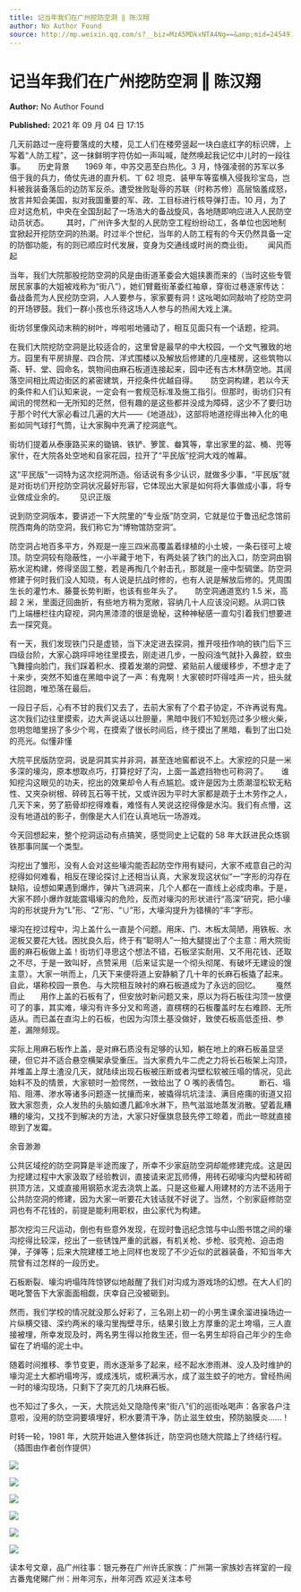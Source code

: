 ```yaml
---
title: 记当年我们在广州挖防空洞 ‖ 陈汉翔
author: No Author Found
source: http://mp.weixin.qq.com/s?__biz=MzA5MDkxNTA4Ng==&amp;mid=2454911442&amp;idx=1&amp;sn=69381e0a87ee22b43014642dd39ae27e&amp;chksm=87a231b3b0d5b8a56aaf6ace1597e922109ca374d4eed2caa12cb034c67b22e18f68055eec85#rd
---
```


# 记当年我们在广州挖防空洞 ‖ 陈汉翔

**Author:** No Author Found

**Published:** 2021 年 09 月 04 日 17:15

几天前路过一座将要落成的大楼，见工人们在楼旁竖起一块白底红字的标识牌，上写着“人防工程”，这一抹鲜明字符仿如一声叫喊，陡然唤起我记忆中儿时的一段往事。      历史背景       1969 年，中苏交恶至白热化。3 月，恃强凌弱的苏军以多倍于我的兵力，倚仗先进的直升机、丅 62 坦克、装甲车等蛮横入侵我珍宝岛，岂料被我装备落后的边防军反杀。遭受挫败耻辱的苏联（时称苏修）高层恼羞成怒，放言并知会美国，拟对我国重要的军、政、工目标进行核导弹打击。10 月，为了应对这危机，中央在全国刮起了一场浩大的备战旋风，各地随即响应进入人民防空动员状态。        其时，广州许多大型的人民防空工程纷纷动工，各单位也因地制宜掀起开挖防空洞的热潮。时过半个世纪，当年的人防工程有的今天仍然具备一定的防御功能，有的则已顺应时代发展，变身为交通线或时尚的商业街。       闻风而起

当年，我们大院那股挖防空洞的风是由街道革委会大姐挟裹而来的（当时这些专管居民家事的大姐被戏称为“街八”），她们臂戴街革委红袖章，穿街过巷逐家传达：备战备荒为人民挖防空洞，人人要参与，家家要有洞！这吆喝如同敲响了挖防空洞的开场锣鼓。我们一群小孩也乐待这场人人参与的热闹大戏上演。

街坊邻里像风动末稍的树叶，哗啦啦地骚动了，相互见面只有一个话题，挖洞。

在我们大院挖防空洞是比较适合的，这里曾是最早的中大校园，一个文气雅致的地方。园里有平房排屋、四合院、洋式围楼以及解放后修建的几座楼房，这些筑物以斋、轩、堂、园命名，筑物间由麻石板道连接起来，园中还有古木林荫空地。其阔落空间相比周边街区的紧密建筑，开挖条件优越自得。      防空洞构建，若以今天的条件和人们认知来说，一定会有一套规范标准及施工指引。但那时，街坊们只有闻讯的愕然和一无所知的茫然，但有趣的是这些都并没成为障碍，这少不了要归功于那个时代大家必看过几遍的大片——《地道战》，这部将地道挖得出神入化的电影如同气球打气筒，让大家胸中充满了挖洞底气。

街坊们提着从泰康路买来的锄镐、铁铲、箩筐、畚箕等，拿出家里的盆、桶、兜等家什，在大院各处空地和自家花园，拉开了“平民版”挖洞大戏的帷幕。

这“平民版”一词特为这次挖洞所造。俗话说有多少认识，就做多少事，“平民版”就是对街坊们开挖防空洞状况最好形容，它体现出大家是如何将大事做成小事，将专业做成业余的。       见识正版

说到防空洞版本，要讲述一下大院里的“专业版”防空洞，它就是位于鲁迅纪念馆前院西南角的防空洞，我们称它为“博物馆防空洞”。

防空洞占地百多平方，外观是一座三四米高覆盖着绿植的小土坡，一条石径可上坡顶。防空洞较有隐蔽性，一小半藏于地下，有两处装了铁门的出入口，防空洞由钢筋水泥构建，修得坚固工整，若是再掏几个射击孔，那就是一座中型碉堡。防空洞修建于何时我们没人知晓，有人说是抗战时修的，也有人说是解放后修的。凭周围生长的灌竹木、藤蔓长势判断，也该有些年头了。      防空洞通道宽约 1.5 米，高超 2 米，里面迂回曲折，有些地方稍为宽敞，容纳几十人应该没问题。从洞口铁门上端栅栏往内窥视，洞内黑漆漆的很是诡秘，这种神秘感一直勾引着我们想要进去一探究竟。

有一天，我们发现铁门只是虚锁，当下决定进去探洞，推开吱扭作响的铁门后下三四级台阶，大家心跳呯呯地往里摸去，刚走进几步，一股闷浊气就扑入鼻腔，蚊虫飞舞撞向脸门，我们踩着积水、摸着发潮的洞壁、紧贴前人缓缓移步，不想才走了十来步，突然不知谁在黑暗中说了一声：有鬼啊！大家顿时吓得哇声一片，扭头就往回跑，唯恐落在最后。

一段日子后，心有不甘的我们又去了，去前大家有了个君子协定，不许再说有鬼。这次我们边往里摸索，边大声说话以壮胆量，黑暗中我们不知划亮过多少根火柴，忽明忽暗里拐了多少个弯，在摸索了很长时间后，终于摸出了黑暗，看到了出口处的亮光。似懂非懂

大院平民版防空洞，说是洞其实并非洞，甚至连地窖都说不上。大家挖的只是一米多深的壕沟，原本想取点巧，打算挖好了沟，上面一盖遮挡物也可称洞了。      谁知挖沟这眼见的功夫，挖出的效果却令人有点尴尬。或许是因为土质潮湿松软无粘性、又夾杂树根、碎砖瓦石等干扰，又或许因为平时大家都是疏于土木劳作之人，几天下来，劳了筋骨却挖得难看，难怪有人笑说这挖得像是水沟。我们有点懵，这没有地道战的影子，倒像是大人们在认真地玩一场游戏。

今天回想起来，整个挖洞运动有点搞笑，感觉同史上记载的 58 年大跃进民众炼钢铁那事同属一个类型。

沟挖出了雏形，没有人会对这些壕沟能否起防空作用有疑问，大家不戒意自己的沟挖得如何难看，相反在理论探讨上还相当认真，大家发现这状似“一”字形的沟存在缺陷，设想如果遇到爆炸，弹片飞进洞来，几个人都在一直线上必成肉串。于是，大家不顾小爆炸就能震塌壕沟的危险，反而对壕沟的形状进行“高深”研究，把小壕沟的形状提升为“L”形、“Z”形、“∪”形，大壕沟提升为错横的“丰”字形。

壕沟在挖过程中，沟上盖什么一直是个问题。用床、门、木板太简陋，用铁板、水泥板又要花大钱。困扰良久后，终于有“聪明人”一拍大腿提出了个主意：用大院街面的麻石板做上盖！街坊们寻思这个想法不错，石板坚实耐用、又不用花钱、还取之不尽，于是一致叫好，点赞采用（后来证实是一个彻头彻尾、有破坏无建设的馊主意）。大家一哄而上，几天下来便将道上安静躺了几十年的长麻石板撬了起来。自此，堪称校园一景色、与大院相互映衬的麻石板道成为了永远的回忆。       戛然而止       用作上盖的石板有了，但安放时新问题又来，原以为将石板往沟顶一放便可了的事，其实难，壕沟有许多分叉和弯道，直楞楞的石板覆盖时左右难顾、无所适从。而已盖在直沟上的石板，也因为沟顶土基没做好，致使石板高低歪扭、参差，漏隙频现。

实际上用麻石板作上盖，是对麻石质没有足够的认知，躺在地上的麻石板虽显坚硬，但它并不适合悬空横架承受重压。当大家费九牛二虎之力将长石板架上沟顶，并堆盖上厚土渣没几天，就陆续出现石板被压断或者沟壁松软被压塌的情况，见此始料不及的情景，大家顿时一脸愕然，一致给出了 O 嘴的表情包。         断石、塌陷、阻滞、渗水等诸多问题逐一扰攘而来，被撬得坑坑洼洼、满目疮痍的街道又招致大家怨责，众人发热的头脑如遭几瓤冷水淋下，热气滋滋地蒸发消散。望着乱糟糟的壕沟，又找不到解决的方法，大家只好偃旗息鼓先停工晾着，而此一晾就直接晾到了发霉。

余音渺渺

公共区域挖的防空洞算是半途而废了，所幸不少家庭防空洞却能修建完成。这是因为挖建过程中大家汲取了经验教训，直接请来泥瓦师傅，用砖石砌壕沟内壁和砖砌拱顶方法，又或直接用钢筋水泥去浇筑上盖。只是这些雇人用建材的方法不适用于公共防空洞的修建，因为大家一听要花大钱话就不好说了。当然，个别家庭修防空洞也有不花钱的，前提是能利用职权，由公家代为构建。

那次挖沟三尺运动，倒也有些意外发现，在现时鲁迅纪念馆与中山图书馆之间的壕沟挖得比较深，挖出了一些锈蚀严重的武器，有机关枪、步枪、驳壳枪、迫击炮弹，子弹等；后来大院建楼工地上同样也发现了不少近似的武器装备，不知当年大院曾有过怎样的一段历史。

石板断裂、壕沟坍塌阵阵惊锣似地敲醒了我们对沟成为游戏场的幻想。在大人们的喝叱警告下大家面面相觑，庆幸自己没被砸到。

然而，我们学校的情况就没那么好彩了，三名刚上初一的小男生课余溜进操场边一片纵横交错、深约两米的壕沟里掏壁寻乐，结果引致上方厚重的泥土垮塌，三人直接被埋，所幸发现及时，两名男生得以抢救生还，但一名男生却将自己年少的生命留在了坍塌的泥土中。

随着时间推移、季节变更，雨水逐渐多了起来，经不起水渗雨淋、没人及时维护的壕沟泥土大都坍塌垮泻，或成浅坑，或积满污水，成了滋生蚊子的地方。曾经热闹一时的壕沟现场，只剩下了突兀的几块麻石板。

也不知过了多久，一天，大院远处又隐隐传来“街八”们的巡街吆喝声：各家各户注意啦，没用的防空洞要填埋好，积水要清干净，防止滋生蚊虫，预防脑膜炎……！

时转一轮，1981 年，大院开始进入整体拆迁，防空洞也随大院踏上了终结行程。（插图由作者创作提供）

![](https://mmbiz.qpic.cn/mmbiz_jpg/PJWG74pLsMZGfIEwjrHvoZS8zqC4H1ibouD3RvqZ1aN0pmAaonK8HpjLGXffND6APMAHzED7r7KEvl2J5WTPibwQ/640)

![](https://mmbiz.qpic.cn/mmbiz_jpg/PJWG74pLsMZGfIEwjrHvoZS8zqC4H1ibogYf1FQvWxy9doDTq0QYJrUZ00aOAAZ67ZV2fJcGKHVng8hPOKibXfRQ/640)

![](https://mmbiz.qpic.cn/mmbiz_jpg/PJWG74pLsMZGfIEwjrHvoZS8zqC4H1iboMAjNoogf9YQDr62OJq5EPtTP9NxWKMyv1hvEZcE86srLMl7KfLx1gQ/640)

![](https://mmbiz.qpic.cn/mmbiz_jpg/PJWG74pLsMZGfIEwjrHvoZS8zqC4H1iboAw2uY9xUhJesLp3HIBVkicj7KMQricHoicph4POqiaiazMia0yWavw5micOFA/640)

![](https://mmbiz.qpic.cn/mmbiz_jpg/PJWG74pLsMZGfIEwjrHvoZS8zqC4H1iborfXGDWRTrEyT6TJO3jgK9JBlAdC5YHLRCshGLbFW2WRl8Mm2DRRbZA/640)

![](https://mmbiz.qpic.cn/mmbiz_jpg/PJWG74pLsMZGfIEwjrHvoZS8zqC4H1iboEv70EVZAK3JKe27ribtH4Q506NFP713ycfyoSgGwQ2SAcLNbvooVtpQ/640)

读本号文章，品广州往事：银元券在广州许氏家族：广州第一家族妙吉祥室的一段古番鬼佬睇广州：卅年河东，卅年河西
欢迎关注本号
